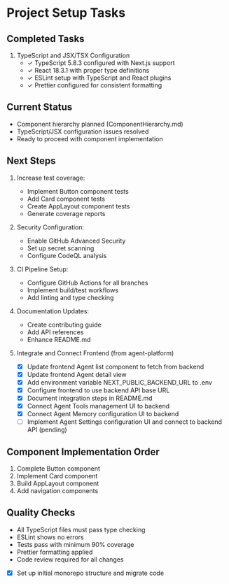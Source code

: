 # Project Setup Tasks

## Completed Tasks
1. TypeScript and JSX/TSX Configuration
   - ✓ TypeScript 5.8.3 configured with Next.js support
   - ✓ React 18.3.1 with proper type definitions
   - ✓ ESLint setup with TypeScript and React plugins
   - ✓ Prettier configured for consistent formatting

## Current Status
- Component hierarchy planned (ComponentHierarchy.md)
- TypeScript/JSX configuration issues resolved
- Ready to proceed with component implementation

## Next Steps
1. Increase test coverage:
   - Implement Button component tests
   - Add Card component tests
   - Create AppLayout component tests
   - Generate coverage reports

2. Security Configuration:
   - Enable GitHub Advanced Security
   - Set up secret scanning
   - Configure CodeQL analysis

3. CI Pipeline Setup:
   - Configure GitHub Actions for all branches
   - Implement build/test workflows
   - Add linting and type checking

4. Documentation Updates:
   - Create contributing guide
   - Add API references
   - Enhance README.md

5. Integrate and Connect Frontend (from agent-platform)
    - [x] Update frontend Agent list component to fetch from backend
    - [x] Update frontend Agent detail view
    - [x] Add environment variable NEXT_PUBLIC_BACKEND_URL to .env
    - [x] Configure frontend to use backend API base URL
    - [x] Document integration steps in README.md
    - [x] Connect Agent Tools management UI to backend
    - [x] Connect Agent Memory configuration UI to backend
    - [ ] Implement Agent Settings configuration UI and connect to backend API (pending)

## Component Implementation Order
1. Complete Button component
2. Implement Card component
3. Build AppLayout component
4. Add navigation components

## Quality Checks
- All TypeScript files must pass type checking
- ESLint shows no errors
- Tests pass with minimum 90% coverage
- Prettier formatting applied
- Code review required for all changes

- [x] Set up initial monorepo structure and migrate code
